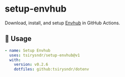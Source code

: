 # setup-envhub

Download, install, and setup [Envhub](https://github.com/tsirysndr/envhub) in GitHub Actions.

## 🚀 Usage

```yaml
- name: Setup Envhub
  uses: tsirysndr/setup-envhub@v1
  with:
    version: v0.2.6
    dotfiles: github:tsirysndr/dotenv
```
